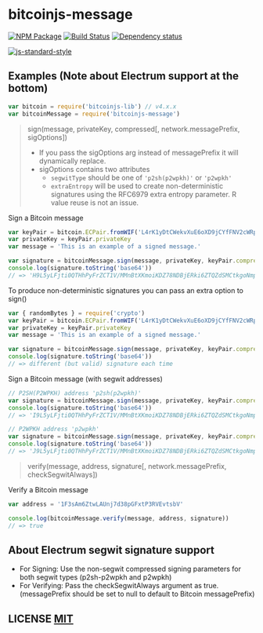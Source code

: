 # bitcoinjs-message
[![NPM Package](https://img.shields.io/npm/v/bitcoinjs-message.svg?style=flat-square)](https://www.npmjs.org/package/bitcoinjs-message)
[![Build Status](https://img.shields.io/travis/bitcoinjs/bitcoinjs-message.svg?branch=master&style=flat-square)](https://travis-ci.org/bitcoinjs/bitcoinjs-message)
[![Dependency status](https://img.shields.io/david/bitcoinjs/bitcoinjs-message.svg?style=flat-square)](https://david-dm.org/bitcoinjs/bitcoinjs-message#info=dependencies)

[![js-standard-style](https://cdn.rawgit.com/feross/standard/master/badge.svg)](https://github.com/feross/standard)

## Examples (Note about Electrum support at the bottom)

``` javascript
var bitcoin = require('bitcoinjs-lib') // v4.x.x
var bitcoinMessage = require('bitcoinjs-message')
```

> sign(message, privateKey, compressed[, network.messagePrefix, sigOptions])
> - If you pass the sigOptions arg instead of messagePrefix it will dynamically replace.
> - sigOptions contains two attributes
>   - `segwitType` should be one of `'p2sh(p2wpkh)'` or `'p2wpkh'`
>   - `extraEntropy` will be used to create non-deterministic signatures using the RFC6979 extra entropy parameter. R value reuse is not an issue.

Sign a Bitcoin message
``` javascript
var keyPair = bitcoin.ECPair.fromWIF('L4rK1yDtCWekvXuE6oXD9jCYfFNV2cWRpVuPLBcCU2z8TrisoyY1')
var privateKey = keyPair.privateKey
var message = 'This is an example of a signed message.'

var signature = bitcoinMessage.sign(message, privateKey, keyPair.compressed)
console.log(signature.toString('base64'))
// => 'H9L5yLFjti0QTHhPyFrZCT1V/MMnBtXKmoiKDZ78NDBjERki6ZTQZdSMCtkgoNmp17By9ItJr8o7ChX0XxY91nk='
```

To produce non-deterministic signatures you can pass an extra option to sign()
``` javascript
var { randomBytes } = require('crypto')
var keyPair = bitcoin.ECPair.fromWIF('L4rK1yDtCWekvXuE6oXD9jCYfFNV2cWRpVuPLBcCU2z8TrisoyY1')
var privateKey = keyPair.privateKey
var message = 'This is an example of a signed message.'

var signature = bitcoinMessage.sign(message, privateKey, keyPair.compressed, { extraEntropy: randomBytes(32) })
console.log(signature.toString('base64'))
// => different (but valid) signature each time
```

Sign a Bitcoin message (with segwit addresses)
``` javascript
// P2SH(P2WPKH) address 'p2sh(p2wpkh)'
var signature = bitcoinMessage.sign(message, privateKey, keyPair.compressed, { segwitType: 'p2sh(p2wpkh)' })
console.log(signature.toString('base64'))
// => 'I9L5yLFjti0QTHhPyFrZCT1V/MMnBtXKmoiKDZ78NDBjERki6ZTQZdSMCtkgoNmp17By9ItJr8o7ChX0XxY91nk='

// P2WPKH address 'p2wpkh'
var signature = bitcoinMessage.sign(message, privateKey, keyPair.compressed, { segwitType: 'p2wpkh' })
console.log(signature.toString('base64'))
// => 'J9L5yLFjti0QTHhPyFrZCT1V/MMnBtXKmoiKDZ78NDBjERki6ZTQZdSMCtkgoNmp17By9ItJr8o7ChX0XxY91nk='
```

> verify(message, address, signature[, network.messagePrefix, checkSegwitAlways])

Verify a Bitcoin message
``` javascript
var address = '1F3sAm6ZtwLAUnj7d38pGFxtP3RVEvtsbV'

console.log(bitcoinMessage.verify(message, address, signature))
// => true
```

## About Electrum segwit signature support

- For Signing: Use the non-segwit compressed signing parameters for both segwit types (p2sh-p2wpkh and p2wpkh)
- For Verifying: Pass the checkSegwitAlways argument as true. (messagePrefix should be set to null to default to Bitcoin messagePrefix)

## LICENSE [MIT](LICENSE)
